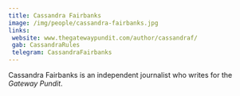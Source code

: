 ```yaml
---
title: Cassandra Fairbanks
image: /img/people/cassandra-fairbanks.jpg
links:
 website: www.thegatewaypundit.com/author/cassandraf/
 gab: CassandraRules
 telegram: CassandraFairbanks
---
```


Cassandra Fairbanks is an independent journalist who writes for the _Gateway
Pundit_.
